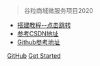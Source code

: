 <!-- 封面 --> 

> 谷粒商城微服务项目2020

- [搭建教程--点击跳转](https://docsify.js.org/#/zh-cn/quickstart)
- [参考CSDN地址](https://blog.csdn.net/hancoder/article/details/107612619)
- [Github参考地址](https://github.com/raymond-zhao/cat-mall)

[GitHub](https://github.com/Super-YYQ/MyBook)
[Get Started](README.md)

